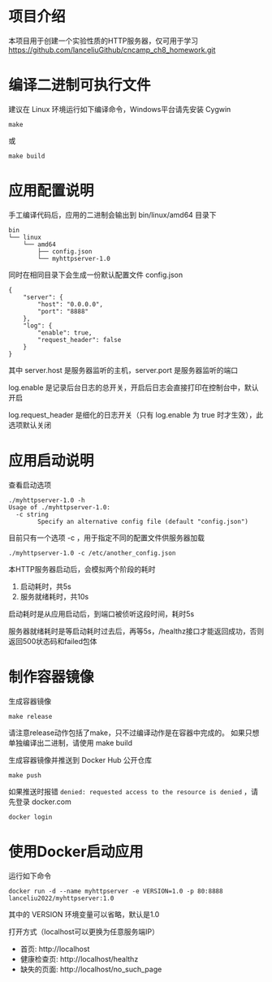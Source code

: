 # 项目介绍

本项目用于创建一个实验性质的HTTP服务器，仅可用于学习
https://github.com/lanceliuGithub/cncamp_ch8_homework.git

# 编译二进制可执行文件

建议在 Linux 环境运行如下编译命令，Windows平台请先安装 Cygwin
```
make
```
或
```
make build
```

# 应用配置说明

手工编译代码后，应用的二进制会输出到 bin/linux/amd64 目录下
```
bin
└── linux
    └── amd64
        ├── config.json
        └── myhttpserver-1.0
```

同时在相同目录下会生成一份默认配置文件 config.json
```
{
	"server": {
		"host": "0.0.0.0",
		"port": "8888"
	},
	"log": {
		"enable": true,
		"request_header": false
	}
}
```

其中 server.host 是服务器监听的主机，server.port 是服务器监听的端口

log.enable 是记录后台日志的总开关，开启后日志会直接打印在控制台中，默认开启

log.request_header 是细化的日志开关（只有 log.enable 为 true 时才生效），此选项默认关闭

# 应用启动说明

查看启动选项
```
./myhttpserver-1.0 -h
Usage of ./myhttpserver-1.0:
  -c string
    	Specify an alternative config file (default "config.json")
```

目前只有一个选项 -c ，用于指定不同的配置文件供服务器加载
```
./myhttpserver-1.0 -c /etc/another_config.json
```

本HTTP服务器启动后，会模拟两个阶段的耗时
1. 启动耗时，共5s
2. 服务就绪耗时，共10s

启动耗时是从应用启动后，到端口被侦听这段时间，耗时5s

服务器就绪耗时是等启动耗时过去后，再等5s，/healthz接口才能返回成功，否则返回500状态码和failed包体

# 制作容器镜像

生成容器镜像
```
make release
```
请注意release动作包括了make，只不过编译动作是在容器中完成的。
如果只想单独编译出二进制，请使用 make build

生成容器镜像并推送到 Docker Hub 公开仓库
```
make push
```

如果推送时报错 `denied: requested access to the resource is denied` ，请先登录 docker.com
```
docker login
```

# 使用Docker启动应用

运行如下命令
```
docker run -d --name myhttpserver -e VERSION=1.0 -p 80:8888 lanceliu2022/myhttpserver:1.0
```
其中的 VERSION 环境变量可以省略，默认是1.0

打开方式（localhost可以更换为任意服务端IP）

- 首页: http://localhost
- 健康检查页: http://localhost/healthz
- 缺失的页面: http://localhost/no_such_page

